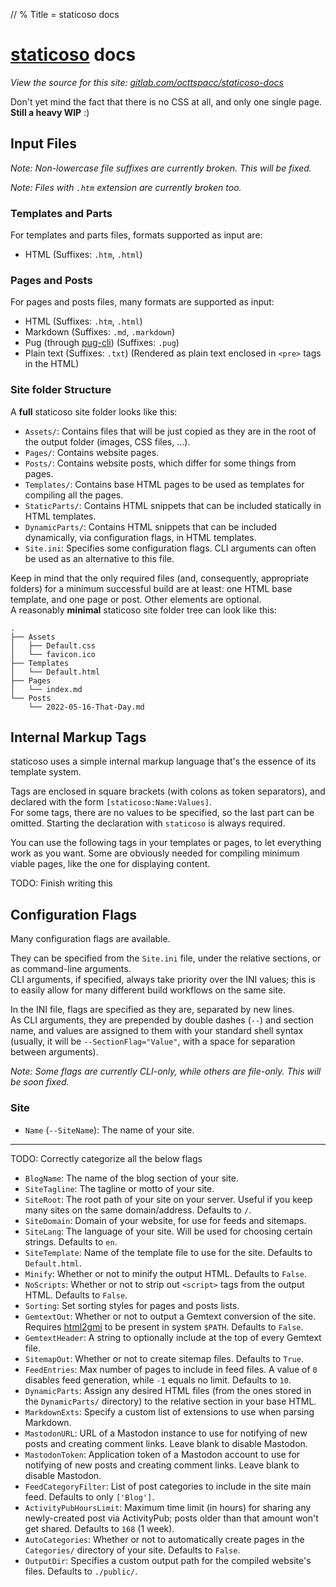 // % Title = staticoso docs

# <a href="https://gitlab.com/octtspacc/staticoso">staticoso</a> docs

_View the source for this site: [gitlab.com/octtspacc/staticoso-docs](https://gitlab.com/octtspacc/staticoso-docs)_

Don't yet mind the fact that there is no CSS at all, and only one single page. **Still a heavy WIP** :)


## Input Files

_Note: Non-lowercase file suffixes are currently broken. This will be fixed._

_Note: Files with `.htm` extension are currently broken too._

### Templates and Parts

For templates and parts files, formats supported as input are:

- HTML (Suffixes: `.htm`, `.html`)

### Pages and Posts

For pages and posts files, many formats are supported as input:

- HTML (Suffixes: `.htm`, `.html`)
- Markdown (Suffixes: `.md`, `.markdown`)
- Pug (through [pug-cli](https://npmjs.com/package/pug-cli)) (Suffixes: `.pug`)
- Plain text (Suffixes: `.txt`) (Rendered as plain text enclosed in `<pre>` tags in the HTML)

### Site folder Structure

A **full** staticoso site folder looks like this:

- `Assets/`: Contains files that will be just copied as they are in the root of the output folder (images, CSS files, ...).
- `Pages/`: Contains website pages.
- `Posts/`: Contains website posts, which differ for some things from pages.
- `Templates/`: Contains base HTML pages to be used as templates for compiling all the pages.
- `StaticParts/`: Contains HTML snippets that can be included statically in HTML templates.
- `DynamicParts/`: Contains HTML snippets that can be included dynamically, via configuration flags, in HTML templates. 
- `Site.ini`: Specifies some configuration flags. CLI arguments can often be used as an alternative to this file.

Keep in mind that the only required files (and, consequently, appropriate folders) for a minimum successful build are at least: one HTML base template, and one page or post. Other elements are optional.  
A reasonably **minimal** staticoso site folder tree can look like this:

```
.
├── Assets
│   ├── Default.css
│   └── favicon.ico
├── Templates
│   └── Default.html
├── Pages
│   └── index.md
└── Posts
    └── 2022-05-16-That-Day.md
```


## Internal Markup Tags

staticoso uses a simple internal markup language that's the essence of its template system.

Tags are enclosed in square brackets (with colons as token separators), and declared with the form `[staticoso:Name:Values]`.  
For some tags, there are no values to be specified, so the last part can be omitted. Starting the declaration with `staticoso` is always required.

You can use the following tags in your templates or pages, to let everything work as you want. Some are obviously needed for compiling minimum viable pages, like the one for displaying content.

TODO: Finish writing this


## Configuration Flags

Many configuration flags are available.

They can be specified from the `Site.ini` file, under the relative sections, or as command-line arguments.  
CLI arguments, if specified, always take priority over the INI values; this is to easily allow for many different build workflows on the same site.

In the INI file, flags are specified as they are, separated by new lines.  
As CLI arguments, they are prepended by double dashes (`--`) and section name, and values are assigned to them with your standard shell syntax (usually, it will be `--SectionFlag="Value"`, with a space for separation between arguments).

_Note: Some flags are currently CLI-only, while others are file-only. This will be soon fixed._

### Site

- `Name` (`--SiteName`): The name of your site.

---

TODO: Correctly categorize all the below flags

- `BlogName`: The name of the blog section of your site.
- `SiteTagline`: The tagline or motto of your site.
- `SiteRoot`: The root path of your site on your server. Useful if you keep many sites on the same domain/address. Defaults to `/`.
- `SiteDomain`: Domain of your website, for use for feeds and sitemaps.
- `SiteLang`: The language of your site. Will be used for choosing certain strings. Defaults to `en`.
- `SiteTemplate`: Name of the template file to use for the site. Defaults to `Default.html`.
- `Minify`: Whether or not to minify the output HTML. Defaults to `False`.
- `NoScripts`: Whether or not to strip out `<script>` tags from the output HTML. Defaults to `False`.
- `Sorting`: Set sorting styles for pages and posts lists.
- `GemtextOut`: Whether or not to output a Gemtext conversion of the site. Requires [html2gmi](https://github.com/LukeEmmet/html2gmi) to be present in system `$PATH`. Defaults to `False`.
- `GemtextHeader`: A string to optionally include at the top of every Gemtext file.
- `SitemapOut`: Whether or not to create sitemap files. Defaults to `True`.
- `FeedEntries`: Max number of pages to include in feed files. A value of `0` disables feed generation, while `-1` equals no limit. Defaults to `10`.
- `DynamicParts`: Assign any desired HTML files (from the ones stored in the `DynamicParts/` directory) to the relative section in your base HTML.
- `MarkdownExts`: Specify a custom list of extensions to use when parsing Markdown.
- `MastodonURL`: URL of a Mastodon instance to use for notifying of new posts and creating comment links. Leave blank to disable Mastodon.
- `MastodonToken`: Application token of a Mastodon account to use for notifying of new posts and creating comment links. Leave blank to disable Mastodon.
- `FeedCategoryFilter`: List of post categories to include in the site main feed. Defaults to only `['Blog']`.
- `ActivityPubHoursLimit`: Maximum time limit (in hours) for sharing any newly-created post via ActivityPub; posts older than that amount won't get shared. Defaults to `168` (1 week).
- `AutoCategories`: Whether or not to automatically create pages in the `Categories/` directory of your site. Defaults to `False`.
- `OutputDir`: Specifies a custom output path for the compiled website's files. Defaults to `./public/`.
